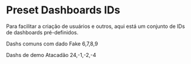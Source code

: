 # Preset Dashboards IDs

Para facilitar a criação de usuários e outros, aqui está um conjunto de IDs de dashboards pré-definidos.

Dashs comuns com dado Fake
6,7,8,9

Dashs de demo Atacadão
24,-1,-2,-4
